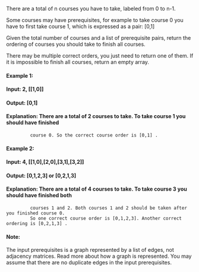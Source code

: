 There are a total of n courses you have to take, labeled from 0 to n-1.

Some courses may have prerequisites, for example to take course 0 you have to first take course 1, which is expressed as a pair: [0,1]

Given the total number of courses and a list of prerequisite pairs, return the ordering of courses you should take to finish all courses.

There may be multiple correct orders, you just need to return one of them. If it is impossible to finish all courses, return an empty array.

#### Example 1:

#### Input: 2, [[1,0]] 
#### Output: [0,1]
#### Explanation: There are a total of 2 courses to take. To take course 1 you should have finished   
             course 0. So the correct course order is [0,1] .
#### Example 2:

#### Input: 4, [[1,0],[2,0],[3,1],[3,2]]
#### Output: [0,1,2,3] or [0,2,1,3]
#### Explanation: There are a total of 4 courses to take. To take course 3 you should have finished both     
             courses 1 and 2. Both courses 1 and 2 should be taken after you finished course 0. 
             So one correct course order is [0,1,2,3]. Another correct ordering is [0,2,1,3] .
#### Note:

The input prerequisites is a graph represented by a list of edges, not adjacency matrices. Read more about how a graph is represented.
You may assume that there are no duplicate edges in the input prerequisites.
